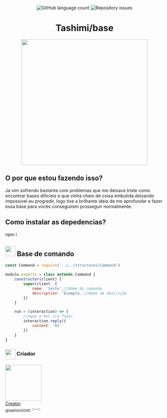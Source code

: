 <p align="center">
  <img alt="GitHub language count" src="https://img.shields.io/github/languages/count/whoisdon/CommunityStructure?color=%2304D361">
	
  <img alt="Repository issues" src="https://img.shields.io/github/languages/top/whoisdon/CommunityStructure">
</p>
<h1 align="center">Tashimi/base</h1>
<p align="center">

 <img src="https://github.com/Tashimi2040/BotV14/assets/132114580/997a1876-1fb3-43f3-9975-b6a7b3990c83.jpg" width="400"/>

</p>
 

 <h2>O por que estou fazendo isso?</h2>
<p> Ja vim sofrendo bastante com problemas que me deixava triste como encontrar bases dificieis e que vinha cheio de coisa embutida deixando impossivel eu progredir, logo tive a brilhante ideia de me aprofundar e fazer essa base para vocês conseguirem prosseguir normalmente.</p>

<h2>Como instalar as depedencias?</h2>

<p>npm i</p>

<h2><img align="near" src="https://cdn.discordapp.com/emojis/990307703668752435.webp?size=96&quality=lossless" width="32px" /> Base de comando</h2>
	
```js
const Command = require('../../structures/Command')

module.exports = class extends Command {
    constructor(client) {
        super(client, {
            name: 'teste',//Nome do comando
            description: 'Exemplo.'//Nome da descrição
        })
    }

    run = (interaction) => {
	    //oque o bot ira fazer.
        interaction.reply({
            content: 'Oi'
        })
    }
}
```
 

<h3><img align="center" src="https://cdn.discordapp.com/emojis/806694071627546725.webp?size=96&quality=lossless" width="32px"> Criador</h3> 


 [<img src="https://github.com/Tashimi2040/BotV14/assets/132114580/32c2457c-2c23-48bc-9d90-bab8d9156086?size=115" width=115><br>Creator<br><sub>@tashimi2040</sub>](https://github.com/Tashimi2040) 
 :---:

